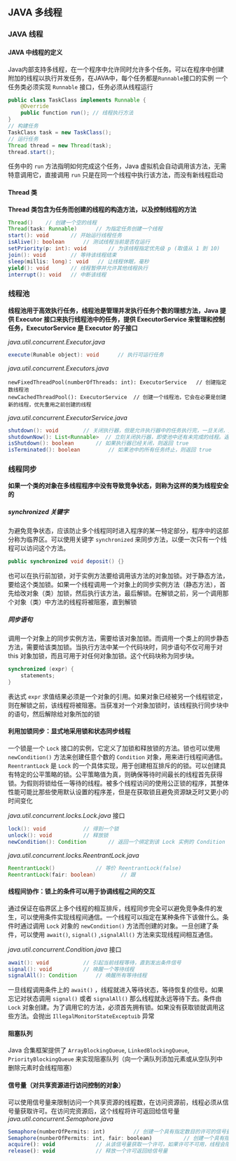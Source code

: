 ## JAVA 多线程
### JAVA 线程
#### JAVA 中线程的定义
Java内部支持多线程，在一个程序中允许同时允许多个任务。可以在程序中创建附加的线程以执行并发任务，在JAVA中，每个任务都是`Runnable`接口的实例
一个任务类必须实现 `Runnable` 接口，任务必须从线程运行
```java
public class TaskClass implements Runnable {
    @Override
    public function run(); // 线程执行方法
}
// 构建任务
TaskClass task = new TaskClass();
// 运行任务
Thread thread = new Thread(task);
thread.start();
```
任务中的 `run` 方法指明如何完成这个任务，Java 虚拟机会自动调用该方法，无需特意调用它，直接调用 `run` 只是在同一个线程中执行该方法，而没有新线程启动

#### Thread 类
__Thread 类包含为任务而创建的线程的构造方法，以及控制线程的方法__
```java
Thread()    // 创建一个空的线程
Thread(task: Runnable)      // 为指定任务创建一个线程
start(): void       // 开始运行线程任务
isAlive(): boolean      // 测试线程当前是否在运行
setPriority(p: int): void       // 为该线程指定优先级 p (取值从 1 到 10) 
join(): void        // 等待该线程结束
sleep(millis: long)： void   // 让线程休眠，毫秒
yield(): void       // 线程暂停并允许其他线程执行
interrupt(): void   // 中断该线程
```
### 线程池
__线程池用于高效执行任务，线程池是管理并发执行任务个数的理想方法，Java 提供 Executor 接口来执行线程池中的任务，提供 ExecutorService 
来管理和控制任务，ExecutorService 是 Executor 的子接口__

*java.util.concurrent.Executor.java*
```java
execute(Runable object): void      // 执行可运行任务
```

*java.util.concurrent.Executors.java*
```
newFixedThreadPool(numberOfThreads: int): ExecutorService   // 创建指定数线程池
newCachedThreadPool(): ExecutorService  // 创建一个线程池，它会在必要是创建新的线程，优先重用之前创建的线程
```

*java.util.concurrent.ExecutorService.java*
```java
shutdown(): void        // 关闭执行器，但是允许执行器中的任务执行完，一旦关闭，则不再接收新的任务
shutdownNow(): List<Runnable>  // 立刻关闭执行器，即使池中还有未完成的线程。返回未完成任务的列表
isShutdown(): boolean       // 如果执行器已经关闭，则返回 true
isTerminated(): boolean         // 如果池中的所有任务终止，则返回 true
```

### 线程同步

**如果一个类的对象在多线程程序中没有导致竞争状态，则称为这样的类为线程安全的**

##### synchronized 关键字

为避免竞争状态，应该防止多个线程同时进入程序的某一特定部分，程序中的这部分称为临界区。可以使用关键字 `synchronized` 来同步方法，以便一次只有一个线程可以访问这个方法。

```java
public synchronized void deposit() {}
```

也可以在执行前加锁，对于实例方法要给调用该方法的对象加锁。对于静态方法，要给这个类加锁。如果一个线程调用一个对象上的同步实例方法（静态方法），首先给改对象（类）加锁，然后执行该方法，最后解锁。在解锁之前，另一个调用那个对象（类）中方法的线程将被阻塞，直到解锁

##### 同步语句

调用一个对象上的同步实例方法，需要给该对象加锁。而调用一个类上的同步静态方法，需要给该类加锁。当执行方法中某一个代码块时，同步语句不仅可用于对 this 对象加锁，而且可用于对任何对象加锁。这个代码块称为同步块。

```java
synchronized (expr) {
    statements;
}
```

表达式 `expr` 求值结果必须是一个对象的引用。如果对象已经被另一个线程锁定，则在解锁之前，该线程将被阻塞。当获准对一个对象加锁时，该线程执行同步块中的语句，然后解除给对象所加的锁

#### 利用加锁同步：显式地采用锁和状态同步线程

一个锁是一个 `Lock` 接口的实例，它定义了加锁和释放锁的方法。锁也可以使用 `newCondition()` 方法来创建任意个数的 `Condition` 对象，用来进行线程间通信。`ReentrantLock` 是 `Lock` 的一个具体实现，用于创建相互排斥的的锁。可以创建具有特定的公平策略的锁。公平策略值为真，则确保等待时间最长的线程首先获得锁。为假则将锁给任一等待的线程。被多个线程访问的使用公正锁的程序，其整体性能可能比那些使用默认设置的程序差，但是在获取锁且避免资源缺乏时又更小的时间变化

*java.util.concurrent.locks.Lock.java* 接口

```java
lock(): void			// 得到一个锁
unlock(): void			// 释放锁
newCondition(): Condition		// 返回一个绑定到该 Lock 实例的 Condition 实例
```

*java.util.concurrent.locks.ReentrantLock.java*

```Java
ReentrantLock()				// 等价 ReentrantLock(false)
ReentrantLock(fair: boolean)		// 跟
```

#### 线程间协作：锁上的条件可以用于协调线程之间的交互

通过保证在临界区上多个线程的相互排斥，线程同步完全可以避免竞争条件的发生，可以使用条件实现线程间通信。一个线程可以指定在某种条件下该做什么。条件时通过调用 `Lock` 对象的 `newCondition()` 方法而创建的对象。一旦创建了条件，可以使用 `await()`, `signal()` ,`signalAll()` 方法来实现线程间相互通信。

*java.util.concurrent.Condition.java* 接口

```java
await(): void			// 引起当前线程等待，直到发出条件信号
signal(): void			// 唤醒一个等待线程
signalAll(): Condition		// 唤醒所有等待线程
```

一旦线程调用条件上的 `await()` ，线程就进入等待状态，等待恢复的信号。如果忘记对状态调用 `signal()` 或者 `signalAll()` 那么线程就永远等待下去。条件由 `Lock` 对象创建。为了调用它的方法，必须首先拥有锁。如果没有获取锁就调用这些方法。会抛出 `IllegalMonitorStateExceptuib` 异常

#### 阻塞队列
Java 合集框架提供了 `ArrayBlockingQueue`, `LinkedBlockingQueue`, `PriorityBlockingQueue`  来实现阻塞队列（向一个满队列添加元素或从空队列中删除元素时会线程阻塞）

#### 信号量（对共享资源进行访问控制的对象）
可以使用信号量来限制访问一个共享资源的线程数，在访问资源前，线程必须从信号量获取许可。在访问完资源后，这个线程将许可返回给信号量
*java.util.concurrent.Semaphore.java*
```javascript 1.8
Semaphore(numberOfPermits: int)         // 创建一个具有指定数目的许可的信号量。公平策略为假
Semaphore(nunberOfPermits: int, fair: boolean)          // 创建一个具有指定数目的许可及公平策略的信号量
acquire(): void             // 从该信号量获取一个许可，如果许可不可用，线程会阻塞等待
release(): void             // 释放一个许可返回给信号量
```

